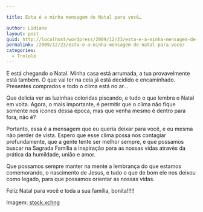 ```yaml
---

title: Esta é a minha mensagem de Natal para você…

author: Lidiane
layout: post
guid: http://localhost/wordpress/2009/12/23/esta-e-a-minha-mensagem-de-natal-para-voce/
permalink: /2009/12/23/esta-e-a-minha-mensagem-de-natal-para-voce/
categories:
  - Trololó
---
```

E está chegando o Natal. Minha casa está arrumada, a tua provavelmente está também. O que vai ter na ceia já está decidido e encaminhado. Presentes comprados e todo o clima está no ar…

Que delícia ver as luzinhas coloridas piscando, e tudo o que lembra o Natal em volta. Agora, o mais importante, é permitir que o clima não fique somente nos ícones dessa época, mas que venha mesmo é dentro para fora, não é?<!--more-->

Portanto, essa é a mensagem que eu queria deixar para você, e eu mesma não perder de vista. Espero que esse clima possa nos contagiar profundamente, que a gente tente ser melhor sempre, e que possamos buscar na Sagrada Família a inspiração para as nossas vidas através da prática da humildade, união e amor.

Que possamos sempre manter na mente a lembrança do que estamos comemorando, o nascimento de Jesus, e tudo o que de bom ele nos deixou como legado, para que possamos orientar as nossas vidas.

Feliz Natal para você e toda a sua família, bonita!!!!!

Imagem: <a href="http://www.sxc.hu/" target="_blank">stock.xchng</a>